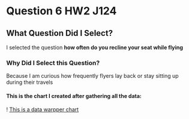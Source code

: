 # Question 6 HW2 J124
## What Question Did I Select?
I selected the question **how often do you recline your seat while flying** 
### Why Did I Select this Question?
Because I am curious how frequently flyers lay back or stay sitting up during their travels
#### This is the chart I created after gathering all the data:
! [This is a data warpper chart](u0w14-do-you-ever-recline-your-seat-while-flying-.png)
